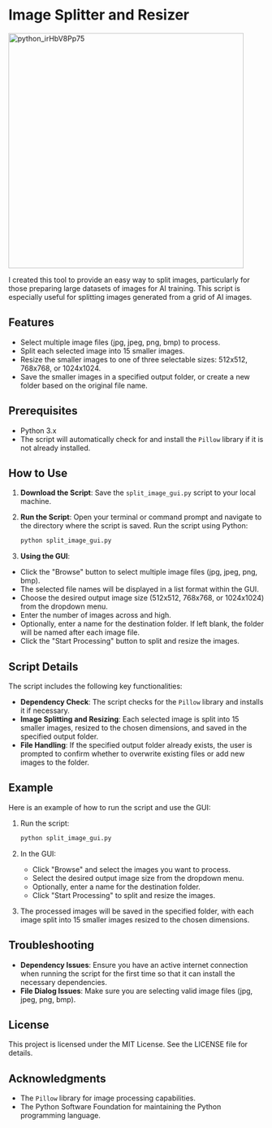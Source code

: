 # Image Splitter and Resizer
<img width="463" alt="python_irHbV8Pp75" src="https://github.com/Xerophayze/splitter/assets/113407496/6cec060c-4e33-42c2-a487-8ddb8e2b8569">

I created this tool to provide an easy way to split images, particularly for those preparing large datasets of images for AI training. This script is especially useful for splitting images generated from a grid of AI images.

## Features

- Select multiple image files (jpg, jpeg, png, bmp) to process.
- Split each selected image into 15 smaller images.
- Resize the smaller images to one of three selectable sizes: 512x512, 768x768, or 1024x1024.
- Save the smaller images in a specified output folder, or create a new folder based on the original file name.

## Prerequisites

- Python 3.x
- The script will automatically check for and install the `Pillow` library if it is not already installed.

## How to Use

1. **Download the Script**: Save the `split_image_gui.py` script to your local machine.

2. **Run the Script**: Open your terminal or command prompt and navigate to the directory where the script is saved. Run the script using Python:
    ```sh
    python split_image_gui.py
    ```

3. **Using the GUI**:
- Click the "Browse" button to select multiple image files (jpg, jpeg, png, bmp).
- The selected file names will be displayed in a list format within the GUI.
- Choose the desired output image size (512x512, 768x768, or 1024x1024) from the dropdown menu.
- Enter the number of images across and high.
- Optionally, enter a name for the destination folder. If left blank, the folder will be named after each image file.
- Click the "Start Processing" button to split and resize the images.

## Script Details

The script includes the following key functionalities:

- **Dependency Check**: The script checks for the `Pillow` library and installs it if necessary.
- **Image Splitting and Resizing**: Each selected image is split into 15 smaller images, resized to the chosen dimensions, and saved in the specified output folder.
- **File Handling**: If the specified output folder already exists, the user is prompted to confirm whether to overwrite existing files or add new images to the folder.

## Example

Here is an example of how to run the script and use the GUI:

1. Run the script:
    ```sh
    python split_image_gui.py
    ```

2. In the GUI:
    - Click "Browse" and select the images you want to process.
    - Select the desired output image size from the dropdown menu.
    - Optionally, enter a name for the destination folder.
    - Click "Start Processing" to split and resize the images.

3. The processed images will be saved in the specified folder, with each image split into 15 smaller images resized to the chosen dimensions.

## Troubleshooting

- **Dependency Issues**: Ensure you have an active internet connection when running the script for the first time so that it can install the necessary dependencies.
- **File Dialog Issues**: Make sure you are selecting valid image files (jpg, jpeg, png, bmp).

## License

This project is licensed under the MIT License. See the LICENSE file for details.

## Acknowledgments

- The `Pillow` library for image processing capabilities.
- The Python Software Foundation for maintaining the Python programming language.
